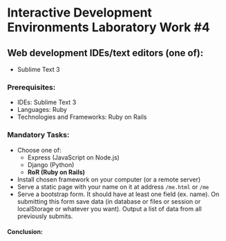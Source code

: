 # Interactive Development Environments Laboratory Work #4


## Web development IDEs/text editors (one of):

  - Sublime Text 3

### Prerequisites:
  - IDEs: Sublime Text 3
  - Languages: Ruby
  - Technologies and Frameworks: Ruby on Rails

### Mandatory Tasks:
  - Choose one of:
    - Express (JavaScript on Node.js)
    - Django (Python)
    - **RoR (Ruby on Rails)**
  - Install chosen framework on your computer (or a remote server)
  - Serve a static page with your name on it at address `/me.html` or `/me`
  - Serve a bootstrap form. It should have at least one field (ex. name). On submitting this form save data (in database or files or session or localStorage or whatever you want). Output a list of data from all previously submits.


 #### Conclusion:
